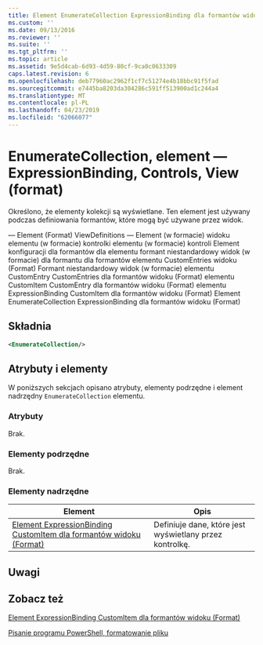 ```yaml
---
title: Element EnumerateCollection ExpressionBinding dla formantów widoku (Format) | Dokumentacja firmy Microsoft
ms.custom: ''
ms.date: 09/13/2016
ms.reviewer: ''
ms.suite: ''
ms.tgt_pltfrm: ''
ms.topic: article
ms.assetid: 9e5d4cab-6d93-4d59-80cf-9ca0c0633309
caps.latest.revision: 6
ms.openlocfilehash: deb77960ac2962f1cf7c51274e4b18bbc91f5fad
ms.sourcegitcommit: e7445ba8203da304286c591ff513900ad1c244a4
ms.translationtype: MT
ms.contentlocale: pl-PL
ms.lasthandoff: 04/23/2019
ms.locfileid: "62066077"
---
```

# <a name="enumeratecollection-element-for-expressionbinding-for-controls-for-view-format"></a>EnumerateCollection, element — ExpressionBinding, Controls, View (format)

Określono, że elementy kolekcji są wyświetlane. Ten element jest używany podczas definiowania formantów, które mogą być używane przez widok.

— Element (Format) ViewDefinitions — Element (w formacie) widoku elementu (w formacie) kontrolki elementu (w formacie) kontroli Element konfiguracji dla formantów dla elementu formant niestandardowy widok (w formacie) dla formantu dla formantów elementu CustomEntries widoku (Format) Formant niestandardowy widok (w formacie) elementu CustomEntry CustomEntries dla formantów widoku (Format) elementu CustomItem CustomEntry dla formantów widoku (Format) elementu ExpressionBinding CustomItem dla formantów widoku (Format) Element EnumerateCollection ExpressionBinding dla formantów widoku (Format)

## <a name="syntax"></a>Składnia

```xml
<EnumerateCollection/>
```

## <a name="attributes-and-elements"></a>Atrybuty i elementy

W poniższych sekcjach opisano atrybuty, elementy podrzędne i element nadrzędny `EnumerateCollection` elementu.

### <a name="attributes"></a>Atrybuty

Brak.

### <a name="child-elements"></a>Elementy podrzędne

Brak.

### <a name="parent-elements"></a>Elementy nadrzędne

|Element|Opis|
|-------------|-----------------|
|[Element ExpressionBinding CustomItem dla formantów widoku (Format)](./expressionbinding-element-for-customitem-for-controls-for-view-format.md)|Definiuje dane, które jest wyświetlany przez kontrolkę.|

## <a name="remarks"></a>Uwagi

## <a name="see-also"></a>Zobacz też

[Element ExpressionBinding CustomItem dla formantów widoku (Format)](./expressionbinding-element-for-customitem-for-controls-for-view-format.md)

[Pisanie programu PowerShell, formatowanie pliku](./writing-a-powershell-formatting-file.md)

